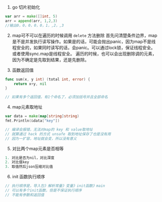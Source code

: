 1. go 切片初始化
```go
var arr = make([]int, 5)
arr = append(arr, 1,2,3)
//输出0，0，0，0，0，1，,2，,3
```

2. map可不可以在遍历的时候调用 `delete` 方法删除
首先问清楚条件边界，map是不是并发执行读写操作。如果是的话，可能会抛出panic，因为map不是线程安全的，如果同时读写的话，会panic。可以通过lock锁，保证线程安全。或者使用sync.map是线程安全。
遍历的时候，也可以会出现删除调的元素，因为不确定是先取到结果，还是先删除。

3. 函数返回值
```go
func sum(x, y int) (total int, error) {
    return x+y, nil
}

// 如果有多个返回值，有1个命名了，必须加括号并且全部命名
```

4. map元素取地址
```go
var data = make(map[string]string)
fmt.Println(&data["key"])

// 编译会报错，无法对map的 key 和 value取地址
// 就算通过 hack 的方式 unsafe 取到地址保存了也是没有用
// 因为一扩容，地址就会变，所以没有意义
```

5. 对比两个map元素是否相等
```go
1. 对比是否为nil，对比深度
2. 对比值key
3. 取值然后json压缩对比值
```
6. init 函数执行顺序
```go
// 执行顺序是，导入包》解析常量》变量》init函数》main
// 可以有多个init函数，但是不保证执行顺序
// 不能有参数和返回值
```